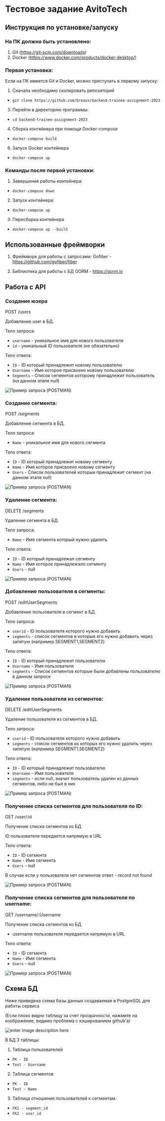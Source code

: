 # Тестовое задание AvitoTech

## Инструкция по установке/запуску
### На ПК должно быть установлено:
1) Git (https://git-scm.com/downloads)
2) Docker (https://www.docker.com/products/docker-desktop/)
### Первая установка:
Если на ПК имеется Git и Docker, можно приступать в первому запуску:
1) Сначала необходимо скопировать репозиторий
- `git clone https://github.com/Greaux/backend-trainee-assignment-2023`
3) Перейти в директорию программы:
- `cd backend-trainee-assignment-2023`
4) Сборка контейнера при помощи Docker-compose
- `docker-compose build`
6) Запуск Docker контейнера
- `docker-compose up` 

### Команды после первой установки:
1) Завершение работы контейнера:
- `docker-compose down`
2) Запуск контейнера:
- `docker-compose up`
3) Пересборка контейнера
- `docker-compose up --build`

## Использованные фреймворки

1) Фреймворк для работы с запросами:
Gofiber - https://github.com/gofiber/fiber

2) Библиотека для работы с БД
GORM - https://gorm.io
 
## Работа с API

### Создание юзера
POST /users

Добавление user в БД.

Тело запроса:
- `username` - уникальное имя для нового пользователя 
- `id` - уникальный ID пользователя (не обязательно)

Тело ответа:
- `ID` - ID который принадлежит новому пользователю
- `Username` - Имя которое присвоено новому пользователю
- `Segments` - Список сегментов которому принадлежит пользователь (на данном этапе null)

![Пример запроса (POSTMAN)](https://raw.githubusercontent.com/Greaux/backend-trainee-assignment-2023/main/Screenshots/%D0%A1%D0%BE%D0%B7%D0%B4%D0%B0%D0%BD%D0%B8%D0%B5%D0%AE%D0%B7%D0%B5%D1%80%D0%B0.png)
### Создание сегмента:
POST /segments

Добавление сегмента в БД.

Тело запроса: 
- `Name` - уникальное имя для нового сегмента

Тело ответа:
- `ID` - ID который принадлежит новому сегменту
- `Name` - Имя которое присвоено новому сегменту
- `Users` - Список пользователей которыи принадлежит сегмент (на данном этапе null)

![Пример запроса (POSTMAN)](https://raw.githubusercontent.com/Greaux/backend-trainee-assignment-2023/main/Screenshots/%D0%A1%D0%BE%D0%B7%D0%B4%D0%B0%D0%BD%D0%B8%D0%B5%20%D1%81%D0%B5%D0%B3%D0%BC%D0%B5%D0%BD%D1%82%D0%B0.png)
### Удаление сегмента:
DELETE /segments

Удаление сегмента в БД.

Тело запроса: 
- `Name` - Имя сегмента который нужно удалить

Тело ответа:
- `ID` - ID который пренадлежал сегменту
- `Name` - Имя которое принадлежало сегменту
- `Users` - null

![Пример запроса (POSTMAN)](https://raw.githubusercontent.com/Greaux/backend-trainee-assignment-2023/main/Screenshots/%D0%A3%D0%B4%D0%B0%D0%BB%D0%B5%D0%BD%D0%B8%D0%B5%20%D1%81%D0%B5%D0%B3%D0%BC%D0%B5%D0%BD%D1%82%D0%B0.png)
### Добавление пользователя в сегменты:
POST /editUserSegments

Добавление пользователя в сегмент в БД.

Тело запроса:
- `userid` - ID пользователя которого нужно добавить
- `segments` - список сегментов в которые его нужно добавить через запятую (например SEGMENT1,SEGMENT2)

Тело ответа:
- `ID` - ID который принадлежит пользователю
- `Username` - Имя пользователя
- `segments` - Список сегментов которые были добавлены пользователю в данном запросе

![Пример запроса (POSTMAN)](https://raw.githubusercontent.com/Greaux/backend-trainee-assignment-2023/main/Screenshots/%D0%94%D0%BE%D0%B1%D0%B0%D0%B2%D0%BB%D0%B5%D0%BD%D0%B8%D0%B5%20%D1%8E%D0%B7%D0%B5%D1%80%D0%B0%20%D0%B2%20%D1%81%D0%B5%D0%B3%D0%BC%D0%B5%D0%BD%D1%82%D1%8B.png)
### Удаление пользователя из сегментов:
DELETE /editUserSegments

Удаление пользователя из сегментов в БД.

Тело запроса: 
- `userid` - ID пользователя которого нужно добавить
- `segments` - список сегментов из которых его нужно удалить через запятую (например SEGMENT1,SEGMENT2)

Тело ответа:
- `ID` - ID который принадлежит пользователю
- `Username` - Имя пользователя
- `segments` - если null, значит пользователь удален из данных сегментов, либо не был в них
		
![Пример запроса (POSTMAN)](https://raw.githubusercontent.com/Greaux/backend-trainee-assignment-2023/main/Screenshots/%D0%A3%D0%B4%D0%B0%D0%BB%D0%B5%D0%BD%D0%B8%D1%8F%20%D1%83%20%D1%8E%D0%B7%D0%B5%D1%80%D0%B0%20%D1%81%D0%B5%D0%B3%D0%BC%D0%B5%D0%BD%D1%82%D0%BE%D0%B2.png)
### Получение списка сегментов для пользователя по ID:
GET /user/:id

Получение списка сегментов из БД

ID пользователя передается напрямую в URL

Тело ответа:
- `ID` - ID сегмента
- `Name` - Имя сегмента
- `Users` - null

В случае если у пользователя нет сегментов ответ - record not found

![Пример запроса (POSTMAN)](https://raw.githubusercontent.com/Greaux/backend-trainee-assignment-2023/main/Screenshots/%D0%9F%D0%BE%D0%BB%D1%83%D1%87%D0%B5%D0%BD%D0%B8%D0%B5%20%D1%81%D0%B5%D0%B3%D0%BC%D0%B5%D0%BD%D1%82%D0%BE%D0%B2%20%D1%8E%D0%B7%D0%B5%D1%80%D0%B0%20%D0%BF%D0%BE%20ID.png)
### Получение списка сегментов для пользователя по username:
GET /username/:Username

Получение списка сегментов из БД

* username пользователя передается напрямую в URL

Тело ответа:
- `ID` - ID сегмента
- `Name` - Имя сегмента
- `Users` - null


![Пример запроса (POSTMAN)](https://raw.githubusercontent.com/Greaux/backend-trainee-assignment-2023/main/Screenshots/%D0%9F%D0%BE%D0%BB%D1%83%D1%87%D0%B5%D0%BD%D0%B8%D0%B5%20%D1%81%D0%B5%D0%B3%D0%BC%D0%B5%D0%BD%D1%82%D0%BE%D0%B2%20%D1%8E%D0%B7%D0%B5%D1%80%D0%B0%20%D0%BF%D0%BE%20UserName.png)


## Схема БД
Ниже приведена схема базы данных создаваемая в PostgreSQL для работы сервиса

(Если плохо видно таблицу за счет прозрачности, нажмите на изображение, видимо проблема с кэшированием github'a)

![enter image description here](https://raw.githubusercontent.com/Greaux/backend-trainee-assignment-2023/main/Screenshots/%D0%A1%D1%85%D0%B5%D0%BC%D0%B0%D0%91%D0%94.png)

В БД 3 таблицы: 
1) Таблица пользователей
- `PK - ID`
- `Text - Username`
2) Таблица сегментов
- `PK - ID`
- `Text - Name`
3) Таблица отношения пользователей к сегментам:
- `FK1 - segment_id`
- `FK2 - user_id`
